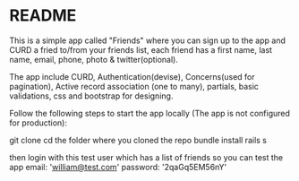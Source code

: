 # README

This is a simple app called "Friends" where you can sign up to the app and CURD a fried to/from your
friends list, each friend has a first name, last name, email, phone, photo & twitter(optional).

The app include CURD, Authentication(devise), Concerns(used for pagination), 
Active record association (one to many), partials, basic validations, css and bootstrap for designing.


Follow the following steps to start the app locally (The app is not configured for production):

git clone
cd the folder where you cloned the repo
bundle install
rails s

then login with this test user which has a list of friends so you can test the app
email: 'william@test.com'
password: '2qaGq5EM56nY'